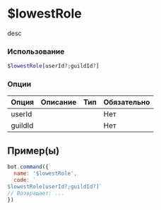 # $lowestRole
desc
### Использование
```php
$lowestRole[userId?;guildId?]
```

### Опции

| Опция | Описание | Тип | Обязательно |
|--------|-------------|------|----------|
| userId |  |  | Нет | 
| guildId |  |  | Нет | 
## Пример(ы)

```javascript
bot.command({
  name: '$lowestRole',
  code: `
$lowestRole[userId?;guildId?]`
// Возвращает: ...
})
```